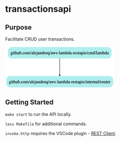 # transactionsapi

## Purpose

Facilitate CRUD user transactions.

![dependency tree](.github/dependencytree.png)

## Getting Started

`make start` to run the API locally.

`less Makefile` for additional commands.

`invoke.http` requires the VSCode plugin - [REST Client](https://marketplace.visualstudio.com/items?itemName=humao.rest-client).

